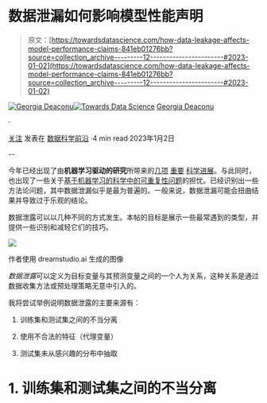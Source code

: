 # 数据泄漏如何影响模型性能声明

> 原文：[https://towardsdatascience.com/how-data-leakage-affects-model-performance-claims-841eb01276bb?source=collection_archive---------12-----------------------#2023-01-02](https://towardsdatascience.com/how-data-leakage-affects-model-performance-claims-841eb01276bb?source=collection_archive---------12-----------------------#2023-01-02)

[](https://medium.com/@georgiadeaconu?source=post_page-----841eb01276bb--------------------------------)[![Georgia Deaconu](../Images/39ba1bea77aa46bb39b2975108c3adaa.png)](https://medium.com/@georgiadeaconu?source=post_page-----841eb01276bb--------------------------------)[](https://towardsdatascience.com/?source=post_page-----841eb01276bb--------------------------------)[![Towards Data Science](../Images/a6ff2676ffcc0c7aad8aaf1d79379785.png)](https://towardsdatascience.com/?source=post_page-----841eb01276bb--------------------------------) [Georgia Deaconu](https://medium.com/@georgiadeaconu?source=post_page-----841eb01276bb--------------------------------)

·

[关注](https://medium.com/m/signin?actionUrl=https%3A%2F%2Fmedium.com%2F_%2Fsubscribe%2Fuser%2Fc4a98f38b0e&operation=register&redirect=https%3A%2F%2Ftowardsdatascience.com%2Fhow-data-leakage-affects-model-performance-claims-841eb01276bb&user=Georgia+Deaconu&userId=c4a98f38b0e&source=post_page-c4a98f38b0e----841eb01276bb---------------------post_header-----------) 发表在 [数据科学前沿](https://towardsdatascience.com/?source=post_page-----841eb01276bb--------------------------------) ·4 min read·2023年1月2日[](https://medium.com/m/signin?actionUrl=https%3A%2F%2Fmedium.com%2F_%2Fvote%2Ftowards-data-science%2F841eb01276bb&operation=register&redirect=https%3A%2F%2Ftowardsdatascience.com%2Fhow-data-leakage-affects-model-performance-claims-841eb01276bb&user=Georgia+Deaconu&userId=c4a98f38b0e&source=-----841eb01276bb---------------------clap_footer-----------)

--

[](https://medium.com/m/signin?actionUrl=https%3A%2F%2Fmedium.com%2F_%2Fbookmark%2Fp%2F841eb01276bb&operation=register&redirect=https%3A%2F%2Ftowardsdatascience.com%2Fhow-data-leakage-affects-model-performance-claims-841eb01276bb&source=-----841eb01276bb---------------------bookmark_footer-----------)

今年已经出现了由**机器学习驱动的研究**所带来的[几项](https://www.science.org/doi/10.1126/science.abi6983) [重要](https://www.deepmind.com/blog/alphafold-reveals-the-structure-of-the-protein-universe) [科学进展](https://www.nature.com/articles/s41586-021-04086-x.pdf)。与此同时，也出现了一些关于[基于机器学习的科学中的可重复性问题](https://arxiv.org/pdf/2207.07048.pdf)的担忧。已经识别出一些方法论问题，其中数据泄漏似乎是最为普遍的。一般来说，数据泄漏可能会扭曲结果并导致过于乐观的结论。

数据泄露可以以几种不同的方式发生。本帖的目标是展示一些最常遇到的类型，并提供一些识别和减轻它们的技巧。

![](../Images/a384eb770d0aa46df6ec4405d4a75f92.png)

作者使用 dreamstudio.ai 生成的图像

*数据泄露*可以定义为目标变量与其预测变量之间的一个人为关系，这种关系是通过数据收集方法或预处理策略无意中引入的。

我将尝试举例说明数据泄露的主要来源有：

1.  训练集和测试集之间的不当分离

1.  使用不合法的特征（代理变量）

1.  测试集未从感兴趣的分布中抽取

# 1\. 训练集和测试集之间的不当分离
